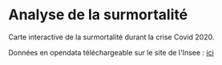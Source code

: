 # Analyse de la surmortalité

Carte interactive de la surmortalité durant la crise Covid 2020.

Données en opendata téléchargeable sur le site de l'Insee : [ici](https://www.insee.fr/fr/statistiques/4487988)


